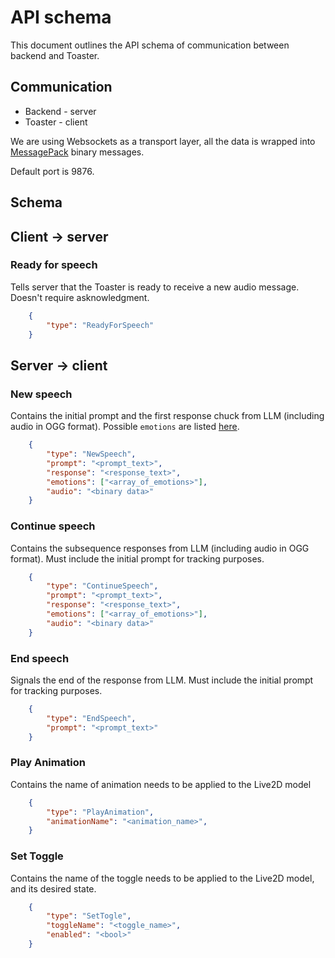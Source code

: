 # API schema

This document outlines the API schema of communication between backend and Toaster.

## Communication

- Backend - server
- Toaster - client

We are using Websockets as a transport layer, all the data is wrapped into [MessagePack](https://msgpack.org/) binary messages.

Default port is 9876.

## Schema

## Client -> server

### Ready for speech

Tells server that the Toaster is ready to receive a new audio message. Doesn't require asknowledgment.

```json
    {
        "type": "ReadyForSpeech"
    }
```

## Server -> client

### New speech

Contains the initial prompt and the first response chuck from LLM (including audio in OGG format). Possible `emotions` are listed [here](https://huggingface.co/SamLowe/roberta-base-go_emotions/blob/main/config.json#L14).

```json
    {
        "type": "NewSpeech",
        "prompt": "<prompt_text>",
        "response": "<response_text>",
        "emotions": ["<array_of_emotions>"],
        "audio": "<binary data>"
    }
```

### Continue speech

Contains the subsequence responses from LLM (including audio in OGG format). Must include the initial prompt for tracking purposes.

```json
    {
        "type": "ContinueSpeech",
        "prompt": "<prompt_text>",
        "response": "<response_text>",
        "emotions": ["<array_of_emotions>"],
        "audio": "<binary data>"
    }
```

### End speech

Signals the end of the response from LLM. Must include the initial prompt for tracking purposes.

```json
    {
        "type": "EndSpeech",
        "prompt": "<prompt_text>"
    }
```

### Play Animation

Contains the name of animation needs to be applied to the Live2D model

```json
    {
        "type": "PlayAnimation",
        "animationName": "<animation_name>",
    }
```

### Set Toggle

Contains the name of the toggle needs to be applied to the Live2D model, and its desired state.

```json
    {
        "type": "SetTogle",
        "toggleName": "<toggle_name>",
        "enabled": "<bool>"
    }
```
